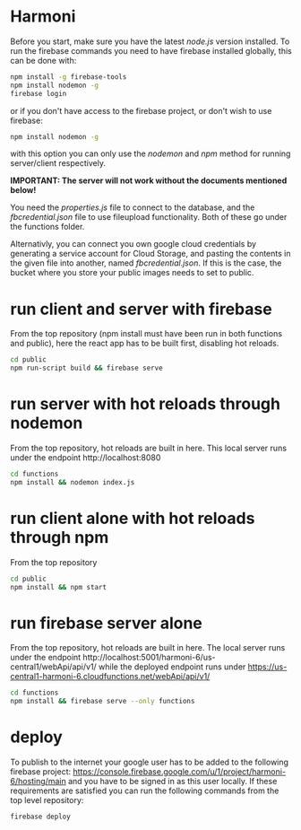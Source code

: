# Harmoni

Before you start, make sure you have the latest _node.js_ version installed.
To run the firebase commands you need to have firebase installed globally, this can be done with:

```sh
npm install -g firebase-tools
npm install nodemon -g
firebase login
```

or if you don't have access to the firebase project, or don't wish to use firebase:

```sh
npm install nodemon -g
```

with this option you can only use the _nodemon_ and _npm_ method for running server/client respectively.

**IMPORTANT: The server will not work without the documents mentioned below!**

You need the _properties.js_ file to connect to the database, and the
_fbcredential.json_ file to use fileupload functionality. Both of these go under the
functions folder.

Alternativly, you can connect you own google cloud credentials by generating a service account for Cloud Storage, and pasting the
contents in the given file into another, named _fbcredential.json_. If this is the case,
the bucket where you store your public images needs to set to public.

# run client and server with firebase

From the top repository (npm install must have been run in both functions and public),
here the react app has to be built first, disabling hot reloads.

```sh
cd public
npm run-script build && firebase serve
```

# run server with hot reloads through nodemon

From the top repository, hot reloads are built in here.
This local server runs under the endpoint http://localhost:8080

```sh
cd functions
npm install && nodemon index.js
```

# run client alone with hot reloads through npm

From the top repository

```sh
cd public
npm install && npm start
```

# run firebase server alone

From the top repository, hot reloads are built in here.
The local server runs under the endpoint http://localhost:5001/harmoni-6/us-central1/webApi/api/v1/
while the deployed endpoint runs under https://us-central1-harmoni-6.cloudfunctions.net/webApi/api/v1/

```sh
cd functions
npm install && firebase serve --only functions
```

# deploy

To publish to the internet your google user has to be added to the following firebase project:
https://console.firebase.google.com/u/1/project/harmoni-6/hosting/main and you have to be signed in as this user locally.
If these requirements are satisfied you can run the following commands from the top level repository:

```sh
firebase deploy
```
